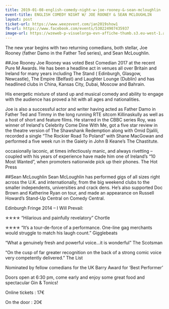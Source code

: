 ```yaml
---
title: 2019-01-08-english-comedy-night-w-joe-rooney-&-sean-mcloughlin
event-title: ENGLISH COMEDY NIGHT W/ JOE ROONEY & SEAN MCLOUGHLIN
layout: post
ticket-url: https://www.weezevent.com/jan2019show1
fb-url: https://www.facebook.com/events/530224907435937
image-url: https://wzeweb-p-visuelorga-evn-affiche-thumb.s3.eu-west-1.amazonaws.com/affiche_373200.thumb53700.1536061951.jpg
---
```

The new year begins with two returning comedians, both stellar, Joe Rooney (father Damo in the Father Ted series), and Sean McLoughlin.

##Joe Rooney
Joe Rooney was voted Best Comedian 2017 at the recent Pure M Awards. He has been a headline act in venues all over Britain and Ireland for many years including The Stand ( Edinburgh, Glasgow, Newcastle), The Empire (Belfast) and Laughter Lounge (Dublin) and has headlined clubs in China, Kansas City, Dubai, Moscow and Bahrain.

His energetic mixture of stand up and musical comedy and ability to engage with the audience has proved a hit with all ages and nationalities.

Joe is also a successful actor and writer having acted as Father Damo in Father Ted and Timmy in the long running RTE sitcom Killinaskully as well as a host of short and feature films. He starred in the CBBC series Roy, was winner of Ireland's Celebrity Come Dine With Me, got a five star review in the theatre version of The Shawshank Redemption along with Omid Djalili, recorded a single “The Rockier Road To Poland” with Shane MacGowan and performed a five week run in the Gaiety in John B Keane’s The Chastitute.

occasionally laconic, at times infectiously manic, and always rivetting – coupled with his years of experience have made him one of Ireland’s “10 Most Wanted”, when promoters nationwide pick up their phones. The Hot Press

##Sean McLoughlin
Sean McLoughlin has performed gigs of all sizes right across the U.K. and internationally, from the big weekend clubs to the smaller independents, universities and crack dens. He’s also supported Doc Brown and Katherine Ryan on tour, and made an appearance on Russell Howard’s Stand-Up Central on Comedy Central.

Edinburgh Fringe 2014 – I Will Prevail:

✭✭✭✭ “Hilarious and painfully revelatory” Chortle

✭✭✭✭ “It’s a tour-de-force of a performance. One-line gag merchants would struggle to match his laugh count.” Gigglebeats

“What a genuinely fresh and powerful voice…it is wonderful” The Scotsman

“On the cusp of far greater recognition on the back of a strong comic voice very competently delivered.” The List

Nominated by fellow comedians for the UK Barry Award for ‘Best Performer’

Doors open at 6:30 pm, come early and enjoy some great food and spectacular Gin & Tonics!

Online tickets : 17€

On the door : 20€